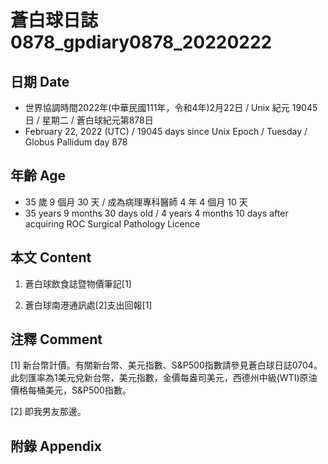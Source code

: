 [_metadata_:encoding]: - "utf-8"
[_metadata_:language]: - "zh-Hant-TW"
[_metadata_:fileformat]: - "markdown"
[_metadata_:MIME_type]: - "text/plain"
[_metadata_:markdown_version]: - "commonmark version 0.30"
[_metadata_:markdown_spec]: - "https://spec.commonmark.org/0.30/"

# 蒼白球日誌0878_gpdiary0878_20220222 #

## 日期 Date ##

* 世界協調時間2022年(中華民國111年，令和4年)2月22日 / Unix 紀元 19045 日 / 星期二 / 蒼白球紀元第878日
* February 22, 2022 (UTC) / 19045 days since Unix Epoch / Tuesday / Globus Pallidum day 878

## 年齡 Age ##

* 35 歲 9 個月 30 天 / 成為病理專科醫師 4 年 4 個月 10 天
* 35 years 9 months 30 days old / 4 years 4 months 10 days after acquiring ROC Surgical Pathology Licence

## 本文 Content ##

1. 蒼白球飲食誌暨物價筆記[1]

    
2. 蒼白球南港通訊處[2]支出回報[1]

    

## 注釋 Comment ##

[1] 新台幣計價。有關新台幣、美元指數、S&P500指數請參見蒼白球日誌0704。此刻匯率為1美元兌新台幣，美元指數，金價每盎司美元，西德州中級(WTI)原油價格每桶美元，S&P500指數。


[2] 即我男友那邊。



## 附錄 Appendix ##

